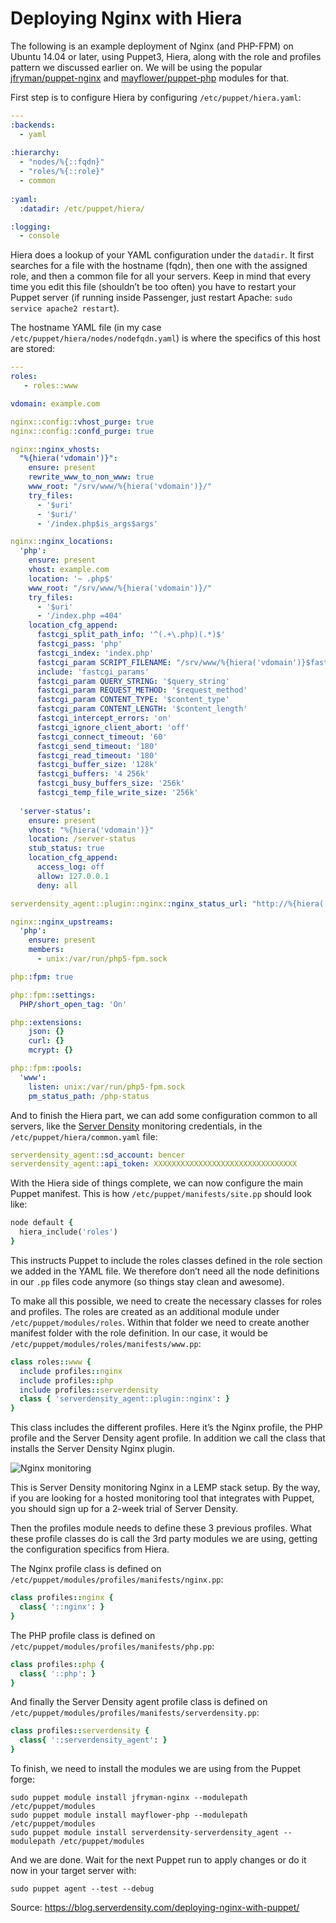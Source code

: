 # Deploying Nginx with Hiera

The following is an example deployment of Nginx (and PHP-FPM) on Ubuntu 14.04 or later, using Puppet3, Hiera, along with the role and profiles pattern we discussed earlier on. We will be using the popular [jfryman/puppet-nginx](https://github.com/jfryman/puppet-nginx) and [mayflower/puppet-php](https://github.com/mayflower/puppet-php) modules for that.

First step is to configure Hiera by configuring `/etc/puppet/hiera.yaml`:
```yaml
---
:backends:
  - yaml
 
:hierarchy:
  - "nodes/%{::fqdn}"
  - "roles/%{::role}"
  - common
 
:yaml:
  :datadir: /etc/puppet/hiera/

:logging:
  - console
```

Hiera does a lookup of your YAML configuration under the `datadir`. It first searches for a file with the hostname (fqdn), then one with the assigned role, and then a common file for all your servers. Keep in mind that every time you edit this file (shouldn’t be too often) you have to restart your Puppet server (if running inside Passenger, just restart Apache: `sudo service apache2 restart`).

The hostname YAML file (in my case `/etc/puppet/hiera/nodes/nodefqdn.yaml`) is where the specifics of this host are stored:
```yaml
---
roles:
   - roles::www

vdomain: example.com

nginx::config::vhost_purge: true
nginx::config::confd_purge: true

nginx::nginx_vhosts:
  "%{hiera('vdomain')}":
    ensure: present
    rewrite_www_to_non_www: true
    www_root: "/srv/www/%{hiera('vdomain')}/"
    try_files:
      - '$uri'
      - '$uri/'
      - '/index.php$is_args$args'

nginx::nginx_locations:
  'php':
    ensure: present
    vhost: example.com
    location: '~ .php$'
    www_root: "/srv/www/%{hiera('vdomain')}/"
    try_files:
      - '$uri'
      - '/index.php =404'
    location_cfg_append:
      fastcgi_split_path_info: '^(.+\.php)(.*)$'
      fastcgi_pass: 'php'
      fastcgi_index: 'index.php'
      fastcgi_param SCRIPT_FILENAME: "/srv/www/%{hiera('vdomain')}$fastcgi_script_name"
      include: 'fastcgi_params'
      fastcgi_param QUERY_STRING: '$query_string'
      fastcgi_param REQUEST_METHOD: '$request_method'
      fastcgi_param CONTENT_TYPE: '$content_type'
      fastcgi_param CONTENT_LENGTH: '$content_length'
      fastcgi_intercept_errors: 'on'
      fastcgi_ignore_client_abort: 'off'
      fastcgi_connect_timeout: '60'
      fastcgi_send_timeout: '180'
      fastcgi_read_timeout: '180'
      fastcgi_buffer_size: '128k'
      fastcgi_buffers: '4 256k'
      fastcgi_busy_buffers_size: '256k'
      fastcgi_temp_file_write_size: '256k'
    
  'server-status':
    ensure: present
    vhost: "%{hiera('vdomain')}"
    location: /server-status
    stub_status: true
    location_cfg_append:
      access_log: off
      allow: 127.0.0.1
      deny: all

serverdensity_agent::plugin::nginx::nginx_status_url: "http://%{hiera('vdomain')}/server-status"

nginx::nginx_upstreams:
  'php':
    ensure: present
    members:
      - unix:/var/run/php5-fpm.sock

php::fpm: true

php::fpm::settings:
  PHP/short_open_tag: 'On'

php::extensions:
    json: {}
    curl: {}
    mcrypt: {}

php::fpm::pools:
  'www':
    listen: unix:/var/run/php5-fpm.sock
    pm_status_path: /php-status
```

And to finish the Hiera part, we can add some configuration common to all servers, like the [Server Density](https://www.serverdensity.com/) monitoring credentials, in the `/etc/puppet/hiera/common.yaml` file:
```yaml
serverdensity_agent::sd_account: bencer
serverdensity_agent::api_token: XXXXXXXXXXXXXXXXXXXXXXXXXXXXXXXX
```
With the Hiera side of things complete, we can now configure the main Puppet manifest. This is how `/etc/puppet/manifests/site.pp` should look like:
```ruby
node default {
  hiera_include('roles')
}
```
This instructs Puppet to include the roles classes defined in the role section we added in the YAML file. We therefore don’t need all the node definitions in our `.pp` files code anymore (so things stay clean and awesome).

To make all this possible, we need to create the necessary classes for roles and profiles. The roles are created as an additional module under `/etc/puppet/modules/roles`. Within that folder we need to create another manifest folder with the role definition. In our case, it would be `/etc/puppet/modules/roles/manifests/www.pp`:
```ruby
class roles::www {
  include profiles::nginx
  include profiles::php
  include profiles::serverdensity
  class { 'serverdensity_agent::plugin::nginx': }
}
```
This class includes the different profiles. Here it’s the Nginx profile, the PHP profile and the Server Density agent profile. In addition we call the class that installs the Server Density Nginx plugin.

![Nginx monitoring](https://blog.serverdensity.com/wp-content/uploads/2016/02/nginx_monitoring.png)

This is Server Density monitoring Nginx in a LEMP stack setup. By the way, if you are looking for a hosted monitoring tool that integrates with Puppet, you should sign up for a 2-week trial of Server Density.

Then the profiles module needs to define these 3 previous profiles. What these profile classes do is call the 3rd party modules we are using, getting the configuration specifics from Hiera.

The Nginx profile class is defined on `/etc/puppet/modules/profiles/manifests/nginx.pp`:
```ruby
class profiles::nginx {
  class{ '::nginx': }
}
```
The PHP profile class is defined on `/etc/puppet/modules/profiles/manifests/php.pp`:
```ruby
class profiles::php {
  class{ '::php': }
}
```
And finally the Server Density agent profile class is defined on `/etc/puppet/modules/profiles/manifests/serverdensity.pp`:
```ruby
class profiles::serverdensity {
  class{ '::serverdensity_agent': }
}
```
To finish, we need to install the modules we are using from the Puppet forge:
```shell
sudo puppet module install jfryman-nginx --modulepath /etc/puppet/modules
sudo puppet module install mayflower-php --modulepath /etc/puppet/modules
sudo puppet module install serverdensity-serverdensity_agent --modulepath /etc/puppet/modules
```
And we are done. Wait for the next Puppet run to apply changes or do it now in your target server with:
```shell
sudo puppet agent --test --debug
```

Source: https://blog.serverdensity.com/deploying-nginx-with-puppet/